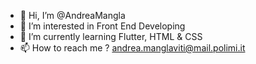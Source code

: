 - 👋 Hi, I’m @AndreaMangla
- 👀 I’m interested in Front End Developing
- 🌱 I’m currently learning Flutter, HTML & CSS
- 📫 How to reach me ? andrea.manglaviti@mail.polimi.it

<!---
AndreaMangla/AndreaMangla is a ✨ special ✨ repository because its `README.md` (this file) appears on your GitHub profile.
You can click the Preview link to take a look at your changes.
--->
